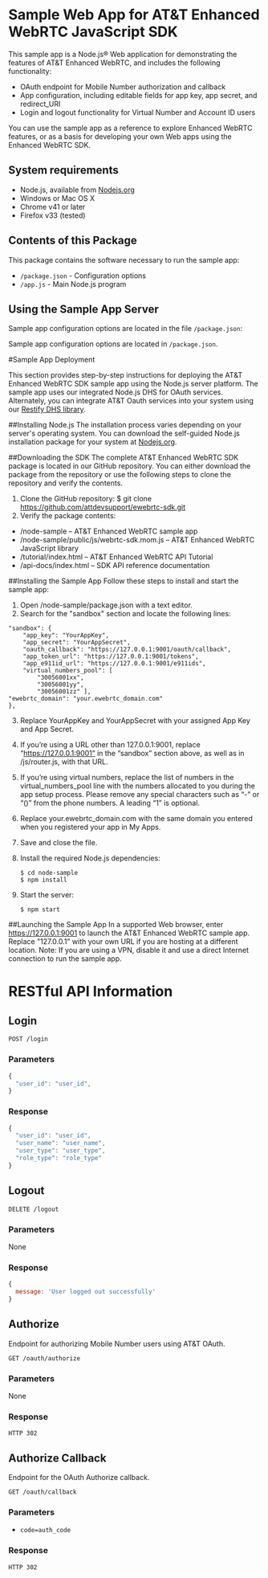 # Sample Web App for AT&T Enhanced WebRTC JavaScript SDK

This sample app is a Node.js® Web application for demonstrating the features of AT&T Enhanced WebRTC, and includes the following functionality:

* OAuth endpoint for Mobile Number authorization and callback
* App configuration, including editable fields for app key, app secret, and redirect_URI
* Login and logout functionality for Virtual Number and Account ID users

You can use the sample app as a reference to explore Enhanced WebRTC features, or as a basis for developing your own Web apps using the Enhanced WebRTC SDK.


## System requirements

* Node.js, available from [Nodejs.org](http://nodejs.org/download/)
* Windows or Mac OS X
* Chrome v41 or later
* Firefox v33 (tested)

## Contents of this Package

This package contains the software necessary to run the sample app:

- `/package.json` - Configuration options
- `/app.js` - Main Node.js program

## Using the Sample App Server

Sample app configuration options are located in the file `/package.json`:

Sample app configuration options are located in `/package.json`.

#Sample App Deployment

This section provides step-by-step instructions for deploying the AT&T Enhanced WebRTC SDK sample app using the Node.js server platform. The sample app uses our integrated Node.js DHS for OAuth services. Alternately, you can integrate AT&T Oauth services into your system using our [Restify DHS library](https://github.com/attdevsupport/ewebrtc-sdk/tree/master/restify-dhs).

##Installing Node.js
The installation process varies depending on your server's operating system. You can download the self-guided Node.js installation package for your system at [Nodejs.org](http://nodejs.org/download/).

##Downloading the SDK
The complete AT&T Enhanced WebRTC SDK package is located in our GitHub repository. You can either download the package from the repository or use the following steps to clone the repository and verify the contents.

1. Clone the GitHub repository:
   $ git clone https://github.com/attdevsupport/ewebrtc-sdk.git
2. Verify the package contents:
 * /node-sample – AT&T Enhanced WebRTC sample app
 * /node-sample/public/js/webrtc-sdk.mom.js – AT&T Enhanced WebRTC JavaScript library
 * /tutorial/index.html – AT&T Enhanced WebRTC API Tutorial
 * /api-docs/index.html – SDK API reference documentation

##Installing the Sample App
Follow these steps to install and start the sample app:

1. Open /node-sample/package.json with a text editor.
2. Search for the "sandbox" section and locate the following lines:
```
"sandbox": {
	"app_key": "YourAppKey", 
	"app_secret": "YourAppSecret", 
	"oauth_callback": "https://127.0.0.1:9001/oauth/callback", 
	"app_token_url": "https://127.0.0.1:9001/tokens",
	"app_e911id_url": "https://127.0.0.1:9001/e911ids",
	"virtual_numbers_pool": [ 
		"30056001xx", 
		"30056001yy", 
		"30056001zz" ], 
"ewebrtc_domain": "your.ewebrtc_domain.com" 
},
```
3. Replace YourAppKey and YourAppSecret with your assigned App Key and App Secret.
4. If you’re using a URL other than 127.0.0.1:9001, replace “https://127.0.0.1:9001” in the “sandbox” section above, as well as in /js/router.js, with that URL.
5. If you’re using virtual numbers, replace the list of numbers in the virtual_numbers_pool line with the numbers allocated to you during the app setup process. Please remove any special characters such as “-” or “()” from the phone numbers. A leading “1” is optional.
6. Replace your.ewebrtc_domain.com with the same domain you entered when you registered your app in My Apps.
7. Save and close the file.
8. Install the required Node.js dependencies:
   ```
   $ cd node-sample
   $ npm install
   ```
   
9. Start the server:
   ```
   $ npm start
   ```
   
##Launching the Sample App
In a supported Web browser, enter https://127.0.0.1:9001 to launch the AT&T Enhanced WebRTC sample app. Replace "127.0.0.1" with your own URL if you are hosting at a different location. Note: If you are using a VPN, disable it and use a direct Internet connection to run the sample app. 

# RESTful API Information

## Login
```
POST /login
```
### Parameters

```Javascript
{ 
  "user_id": "user_id",
}
```

### Response

``` javascript
{
  "user_id": "user_id",
  "user_name": "user_name",
  "user_type": "user_type",
  "role_type": "role_type"
}
```

## Logout
```
DELETE /logout
```

### Parameters
None

### Response

``` javascript
{
  message: 'User logged out successfully'
}
```

## Authorize

Endpoint for authorizing Mobile Number users using AT&T OAuth.


```
GET /oauth/authorize
```

### Parameters
None

### Response
`HTTP 302`


## Authorize Callback

Endpoint for the OAuth Authorize callback.

```
GET /oauth/callback
```

### Parameters

* `code=auth_code`

### Response

`HTTP 302`
